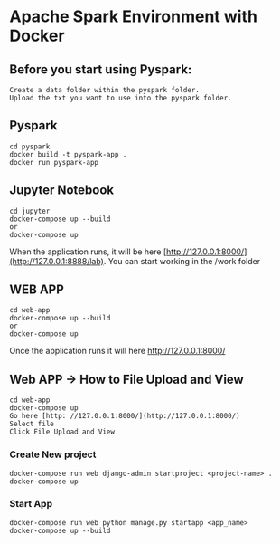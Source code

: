 # Apache Spark Environment with Docker

## Before you start using Pyspark:

```
Create a data folder within the pyspark folder.
Upload the txt you want to use into the pyspark folder.
```

## Pyspark

```
cd pyspark
docker build -t pyspark-app .
docker run pyspark-app
```

## Jupyter Notebook

```
cd jupyter
docker-compose up --build
or
docker-compose up
```

When the application runs, it will be here [http://127.0.0.1:8000/](http://127.0.0.1:8888/lab). You can start working in the /work folder

## WEB APP

```
cd web-app
docker-compose up --build
or
docker-compose up
```

Once the application runs it will here http://127.0.0.1:8000/

## Web APP -> How to File Upload and View

```
cd web-app
docker-compose up
Go here [http: //127.0.0.1:8000/](http://127.0.0.1:8000/)
Select file
Click File Upload and View
```

### Create New project

```
docker-compose run web django-admin startproject <project-name> .
docker-compose up
```

### Start App

```
docker-compose run web python manage.py startapp <app_name>
docker-compose up --build
```
